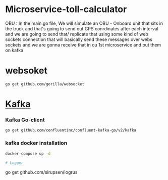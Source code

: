 # Microservice-toll-calculator

OBU :
In the main.go file, We will simulate an
OBU - Onboard unit that sits in the truck and that's going to send out GPS conrdinates after each interval and we are going to send that/ replicate that using some kind of web sockets connection that will basically send these messages over webs sockets and we are gonna receive that in ou 1st microservice and put them on kafka   

# websoket

```
go get github.com/gorilla/websocket
```

# [Kafka](https://github.com/confluentinc/confluent-kafka-go)

### Kafka Go-client
```
go get github.com/confluentinc/confluent-kafka-go/v2/kafka
```

### kafka docker installation
```bash
docker-compose up -d

# Logger

```
go get github.com/sirupsen/logrus
```